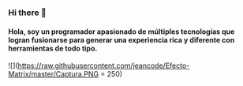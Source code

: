 ### Hi there 👋


#### Hola, soy un programador apasionado de múltiples tecnologías que logran fusionarse para generar una experiencia rica y diferente con herramientas de todo tipo.


![](https://raw.githubusercontent.com/jeancode/Efecto-Matrix/master/Captura.PNG = 250)
